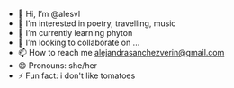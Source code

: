 - 👋 Hi, I’m @alesvl
- 👀 I’m interested in poetry, travelling, music
- 🌱 I’m currently learning phyton
- 💞️ I’m looking to collaborate on ...
- 📫 How to reach me alejandrasanchezverin@gmail.com
- 😄 Pronouns: she/her
- ⚡ Fun fact: i don't like tomatoes

<!---
alesvl/alesvl is a ✨ special ✨ repository because its `README.md` (this file) appears on your GitHub profile.
You can click the Preview link to take a look at your changes.
--->
